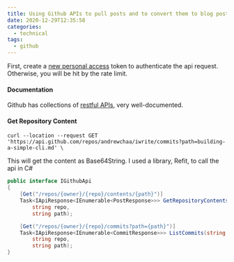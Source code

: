 ```yaml
---
title: Using Github APIs to pull posts and to convert them to blog posts
date: 2020-12-29T12:35:58
categories:
  - technical
tags:
  - github
---
```



First, create a [new personal access](https://github.com/settings/tokens) token to authenticate the api request. Otherwise, you will be hit by the rate limit. 

#### Documentation

Github has collections of [restful APIs](https://docs.github.com/en/free-pro-team@latest/rest), very well-documented. 

#### Get Repository Content

```text
curl --location --request GET 'https://api.github.com/repos/andrewchaa/iwrite/commits?path=building-a-simple-cli.md' \
```

This will get the content as Base64String. I used a library, Refit, to call the api in C\#

```csharp
public interface IGithubApi
{
    [Get("/repos/{owner}/{repo}/contents/{path}")]
    Task<IApiResponse<IEnumerable<PostResponse>>> GetRepositoryContents(string owner,
        string repo,
        string path);

    [Get("/repos/{owner}/{repo}/commits?path={path}")]
    Task<IApiResponse<IEnumerable<CommitResponse>>> ListCommits(string owner,
        string repo,
        string path);
}

```

